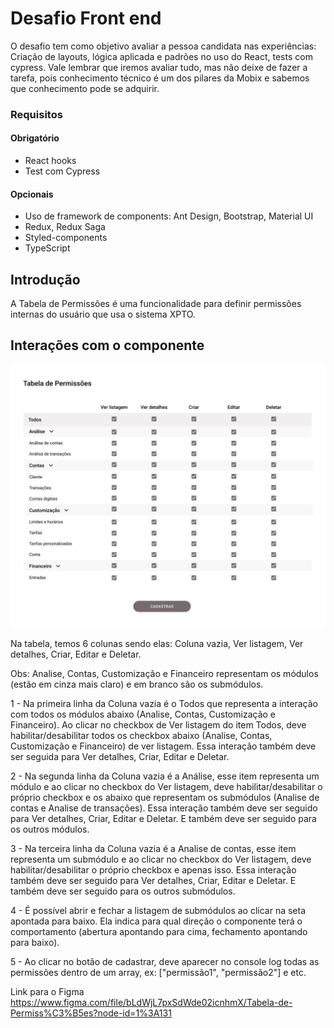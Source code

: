 # Desafio Front end

O desafio tem como objetivo avaliar a pessoa candidata nas experiências: Criação de layouts, lógica aplicada e padrões no uso do React, tests com cypress. Vale lembrar que iremos avaliar tudo, mas não deixe de fazer a tarefa, pois conhecimento técnico é um dos pilares da Mobix e sabemos que conhecimento pode se adquirir.

### Requisitos

#### Obrigatório
- React hooks
- Test com Cypress

#### Opcionais
- Uso de framework de components: Ant Design, Bootstrap, Material UI
- Redux, Redux Saga
- Styled-components
- TypeScript

## Introdução

A Tabela de Permissões é uma funcionalidade para definir permissões internas do usuário que usa o sistema XPTO.

## Interações com o componente

![Mobix](./tabela.png)

Na tabela, temos 6 colunas sendo elas: Coluna vazia, Ver listagem, Ver detalhes, Criar, Editar e Deletar.

Obs: Analise, Contas, Customização e Financeiro representam os módulos (estão em cinza mais claro) e em branco são os submódulos.

1 - Na primeira linha da Coluna vazia é o Todos que representa a interação com todos os módulos abaixo (Analise, Contas, Customização e Financeiro). Ao clicar no checkbox de Ver listagem do item Todos, deve habilitar/desabilitar todos os checkbox abaixo (Analise, Contas, Customização e Financeiro) de ver listagem. Essa interação também deve ser seguida para Ver detalhes, Criar, Editar e Deletar.

2 - Na segunda linha da Coluna vazia é a Análise, esse item representa um módulo e ao clicar no checkbox do Ver listagem, deve habilitar/desabilitar o próprio checkbox e os abaixo que representam os submódulos (Analise de contas e Analise de transações). Essa interação também deve ser seguido para Ver detalhes, Criar, Editar e Deletar. E também deve ser seguido para os outros módulos.

3 - Na terceira linha da Coluna vazia é a Analise de contas, esse item representa um submódulo e ao clicar no checkbox do Ver listagem, deve habilitar/desabilitar o próprio checkbox e apenas isso. Essa interação também deve ser seguido para Ver detalhes, Criar, Editar e Deletar. E também deve ser seguido para os outros submódulos.

4 - É possível abrir e fechar a listagem de submódulos ao clicar na seta apontada para baixo. Ela indica para qual direção o componente terá o comportamento (abertura apontando para cima, fechamento apontando para baixo).

5 - Ao clicar no botão de cadastrar, deve aparecer no console log todas as permissões dentro de um array, ex: ["permissão1", "permissão2"] e etc.



Link para o Figma https://www.figma.com/file/bLdWjL7pxSdWde02icnhmX/Tabela-de-Permiss%C3%B5es?node-id=1%3A131